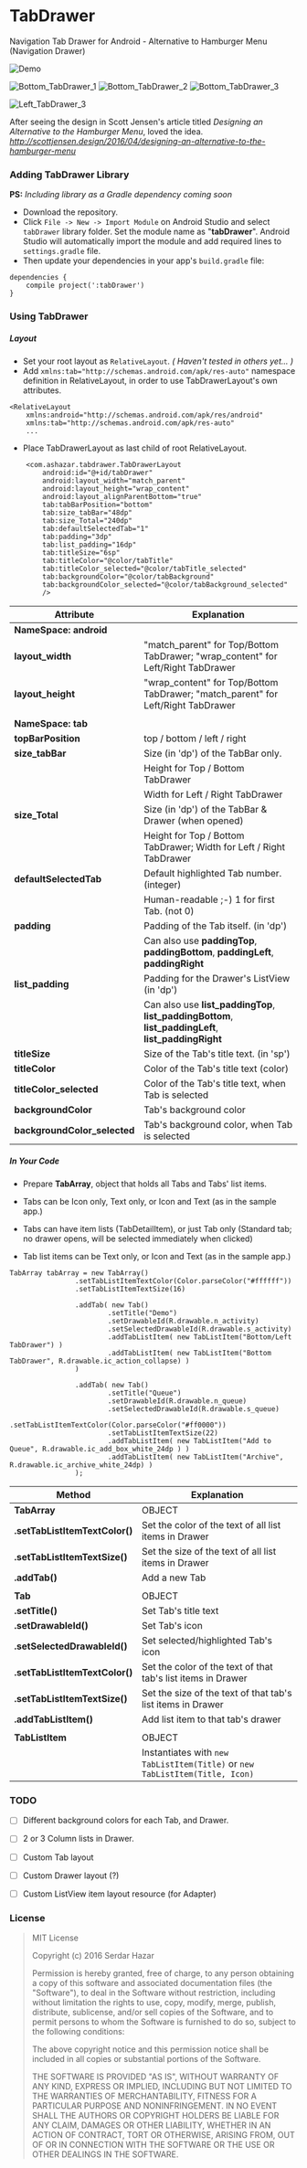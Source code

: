 # TabDrawer
Navigation Tab Drawer for Android - Alternative to Hamburger Menu (Navigation Drawer)

![Demo](https://github.com/ashazar/TabDrawer/raw/master/images/demo.gif)

![Bottom_TabDrawer_1](https://github.com/ashazar/TabDrawer/raw/master/images/bottom_image1.png)
![Bottom_TabDrawer_2](https://github.com/ashazar/TabDrawer/raw/master/images/bottom_image2.png)
![Bottom_TabDrawer_3](https://github.com/ashazar/TabDrawer/raw/master/images/bottom_image3.png)

![Left_TabDrawer_3](https://github.com/ashazar/TabDrawer/raw/master/images/left_image3.png)


After seeing the design in Scott Jensen's article titled *Designing an Alternative to the Hamburger Menu*, loved the idea.
*http://scottjensen.design/2016/04/designing-an-alternative-to-the-hamburger-menu*


### Adding TabDrawer Library
**PS:** *Including library as a Gradle dependency coming soon*

* Download the repository.
* Click `File -> New -> Import Module` on Android Studio and select `tabDrawer` library folder. Set the module name as "**tabDrawer**". Android Studio will automatically import the module and add required lines to `settings.gradle` file.
* Then update your dependencies in your app's `build.gradle` file:
```
dependencies {
    compile project(':tabDrawer')
}
```

### Using TabDrawer
##### Layout
* Set your root layout as `RelativeLayout`. *( Haven't tested in others yet... )*
* Add `xmlns:tab="http://schemas.android.com/apk/res-auto"` namespace definition in RelativeLayout, in order to use TabDrawerLayout's own attributes.
```
<RelativeLayout
    xmlns:android="http://schemas.android.com/apk/res/android"
    xmlns:tab="http://schemas.android.com/apk/res-auto"
    ...
```
* Place TabDrawerLayout as last child of root RelativeLayout.
```
    <com.ashazar.tabdrawer.TabDrawerLayout
        android:id="@+id/tabDrawer"
        android:layout_width="match_parent"
        android:layout_height="wrap_content"
        android:layout_alignParentBottom="true"
        tab:tabBarPosition="bottom"
        tab:size_tabBar="48dp"
        tab:size_Total="240dp"
        tab:defaultSelectedTab="1"
        tab:padding="3dp"
        tab:list_padding="16dp"
        tab:titleSize="6sp"
        tab:titleColor="@color/tabTitle"
        tab:titleColor_selected="@color/tabTitle_selected"
        tab:backgroundColor="@color/tabBackground"
        tab:backgroundColor_selected="@color/tabBackground_selected"
        />
```

| Attribute                 | Explanation                                         |
|---------------------------|-----------------------------------------------------|
| **NameSpace: android**    |                                                     |
| **layout_width**          | "match_parent" for Top/Bottom TabDrawer; "wrap_content" for Left/Right TabDrawer |
| **layout_height**         | "wrap_content" for Top/Bottom TabDrawer; "match_parent" for Left/Right TabDrawer |
|                           |                                                     |
| **NameSpace: tab**        |                                                     |
| **topBarPosition**        | top / bottom / left / right                         |
| **size_tabBar**           | Size (in 'dp') of the TabBar only.                  |
|                           | Height for Top / Bottom TabDrawer                   |
|                           | Width for Left / Right TabDrawer                    |
| **size_Total**            | Size (in 'dp') of the TabBar & Drawer (when opened) |
|                           | Height for Top / Bottom TabDrawer; Width for Left / Right TabDrawer |
| **defaultSelectedTab**    | Default highlighted Tab number. (integer)         |
|                           | Human-readable ;-)  1 for first Tab. (not 0)      |
| **padding**               | Padding of the Tab itself. (in 'dp')              |
|                           | Can also use  **paddingTop**, **paddingBottom**,  **paddingLeft**, **paddingRight** |
| **list_padding**          | Padding for the Drawer's ListView (in 'dp')       |
|                           | Can also use  **list_paddingTop**, **list_paddingBottom**,  **list_paddingLeft**, **list_paddingRight** |
| **titleSize**             | Size of the Tab's title text. (in 'sp')           |
| **titleColor**            | Color of the Tab's title text (color)            |
| **titleColor_selected**   | Color of the Tab's title text, when Tab is selected  |
| **backgroundColor**       | Tab's background color |
| **backgroundColor_selected** | Tab's background color, when Tab is selected |


##### In Your Code
* Prepare **TabArray**, object that holds all Tabs and Tabs' list items.

 * Tabs can be Icon only, Text only, or Icon and Text (as in the sample app.)
 * Tabs can have item lists (TabDetailItem), or just Tab only (Standard tab; no drawer opens, will be selected immediately when clicked)
 * Tab list items can be Text only, or Icon and Text (as in the sample app.)
```
TabArray tabArray = new TabArray()
                .setTabListItemTextColor(Color.parseColor("#ffffff"))
                .setTabListItemTextSize(16)

                .addTab( new Tab()
                        .setTitle("Demo")
                        .setDrawableId(R.drawable.n_activity)
                        .setSelectedDrawableId(R.drawable.s_activity)
                        .addTabListItem( new TabListItem("Bottom/Left TabDrawer") )
                        .addTabListItem( new TabListItem("Bottom TabDrawer", R.drawable.ic_action_collapse) )
                )

                .addTab( new Tab()
                        .setTitle("Queue")
                        .setDrawableId(R.drawable.n_queue)
                        .setSelectedDrawableId(R.drawable.s_queue)
                        .setTabListItemTextColor(Color.parseColor("#ff0000"))
                        .setTabListItemTextSize(22)
                        .addTabListItem( new TabListItem("Add to Queue", R.drawable.ic_add_box_white_24dp ) )
                        .addTabListItem( new TabListItem("Archive", R.drawable.ic_archive_white_24dp) )
                );
```
| Method | Explanation|
|--------|------------|
| **TabArray** | OBJECT |
| **.setTabListItemTextColor()** | Set the color of the text of all list items in Drawer |
| **.setTabListItemTextSize()**  | Set the size of the text of all list items in Drawer  |
| **.addTab()**  | Add a new Tab  |
| | |
| **Tab** | OBJECT |
| **.setTitle()** | Set Tab's title text |
| **.setDrawableId()** | Set Tab's icon |
| **.setSelectedDrawableId()** | Set selected/highlighted Tab's icon |
| **.setTabListItemTextColor()** | Set the color of the text of that tab's list items in Drawer |
| **.setTabListItemTextSize()**  | Set the size of the text of that tab's list items in Drawer  |
| **.addTabListItem()** | Add list item to that tab's drawer |
| | |
| **TabListItem** | OBJECT |
| | Instantiates with `new TabListItem(Title)` or `new TabListItem(Title, Icon)`  |



### TODO
- [ ] Different background colors for each Tab, and Drawer.
- [ ] 2 or 3 Column lists in Drawer.
- [ ] Custom Tab layout
- [ ] Custom Drawer layout (?)
- [ ] Custom ListView item layout resource (for Adapter)


### License
> MIT License
> 
> Copyright (c) 2016 Serdar Hazar
> 
> Permission is hereby granted, free of charge, to any person obtaining a copy
> of this software and associated documentation files (the "Software"), to deal
> in the Software without restriction, including without limitation the rights
> to use, copy, modify, merge, publish, distribute, sublicense, and/or sell
> copies of the Software, and to permit persons to whom the Software is
> furnished to do so, subject to the following conditions:
> 
> The above copyright notice and this permission notice shall be included in all
> copies or substantial portions of the Software.
> 
> THE SOFTWARE IS PROVIDED "AS IS", WITHOUT WARRANTY OF ANY KIND, EXPRESS OR
> IMPLIED, INCLUDING BUT NOT LIMITED TO THE WARRANTIES OF MERCHANTABILITY,
> FITNESS FOR A PARTICULAR PURPOSE AND NONINFRINGEMENT. IN NO EVENT SHALL THE
> AUTHORS OR COPYRIGHT HOLDERS BE LIABLE FOR ANY CLAIM, DAMAGES OR OTHER
> LIABILITY, WHETHER IN AN ACTION OF CONTRACT, TORT OR OTHERWISE, ARISING FROM,
> OUT OF OR IN CONNECTION WITH THE SOFTWARE OR THE USE OR OTHER DEALINGS IN THE
> SOFTWARE.
> 
